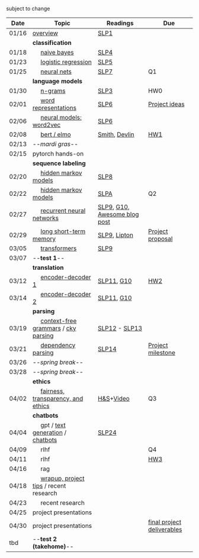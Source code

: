 subject to change

| Date  | Topic                                 | Readings                      | Due           | 
| ----- |---------------------------------------|-------------------------------|---------------|
| 01/16 | [overview](https://github.com/tulane-cmps6730/main/blob/main/lec/overview/overview.html)                              | [SLP1](read/slp1.pdf) |               |
| | **classification** |
| 01/18 | &nbsp;&nbsp;&nbsp;&nbsp; [naive bayes](https://github.com/tulane-cmps6730/main/blob/main/lec/classify/bayes.html)                           | [SLP4](read/slp4.pdf)
| 01/23 | &nbsp;&nbsp;&nbsp;&nbsp; [logistic regression](https://github.com/tulane-cmps6730/main/blob/main/lec/classify/logistic.html)                   | [SLP5](read/slp5.pdf)
| 01/25 | &nbsp;&nbsp;&nbsp;&nbsp; [neural nets](https://github.com/tulane-cmps6730/main/blob/main/lec/classify/neural.html)                           | [SLP7](read/slp7.pdf)                              | Q1
| | **language models** |
| 01/30 | &nbsp;&nbsp;&nbsp;&nbsp; [n-grams](https://github.com/tulane-cmps6730/main/blob/main/lec/language_models/ngrams.html)                               | [SLP3](read/slp3.pdf)                             | HW0
| 02/01 | &nbsp;&nbsp;&nbsp;&nbsp; [word representations](https://github.com/tulane-cmps6730/main/blob/main/lec/language_models/word_rep.html)                   | [SLP6](read/slp6.pdf)                             | [Project ideas](https://tulane.instructure.com/courses/2277724/discussion_topics/13574894)
| 02/06 | &nbsp;&nbsp;&nbsp;&nbsp; [neural models: word2vec](https://github.com/tulane-cmps6730/main/blob/main/lec/language_models/word2vec.html)        | [SLP6](read/slp6.pdf)    
| 02/08 | &nbsp;&nbsp;&nbsp;&nbsp; [bert / elmo](https://github.com/tulane-cmps6730/main/blob/main/lec/language_models/elmo.html)                            | [Smith](https://arxiv.org/pdf/1902.06006.pdf), [Devlin](https://arxiv.org/pdf/1810.04805.pdf) |  [HW1](https://github.com/tulane-cmps6730/assignments/tree/main/hw1)
| 02/13 | --*mardi gras*--
| 02/15 | pytorch hands-on
| | **sequence labeling** |
| 02/20 | &nbsp;&nbsp;&nbsp;&nbsp; [hidden markov models](https://github.com/tulane-cmps6730/main/blob/main/lec/sequence/hmm1.html)                  | [SLP8](read/slp8.pdf)
| 02/22 | &nbsp;&nbsp;&nbsp;&nbsp; [hidden markov models](https://github.com/tulane-cmps6730/main/blob/main/lec/sequence/hmm2.html)                  | [SLPA](read/slpA.pdf)   | Q2
| 02/27 |  &nbsp;&nbsp;&nbsp;&nbsp; [recurrent neural networks](https://github.com/tulane-cmps6730/main/blob/main/lec/sequence/rnn.html)              | [SLP9](read/slp9.pdf), [G10](https://www.deeplearningbook.org/contents/rnn.html), [Awesome blog post](http://karpathy.github.io/2015/05/21/rnn-effectiveness/)   |          
| 02/29 | &nbsp;&nbsp;&nbsp;&nbsp; [long short-term memory](https://github.com/tulane-cmps6730/main/blob/main/lec/sequence/lstm.html)                 | [SLP9](read/slp9.pdf), [Lipton](https://arxiv.org/abs/1506.00019) | [Project proposal](https://tulane.instructure.com/courses/2277724/discussion_topics/13574893)
| 03/05 | &nbsp;&nbsp;&nbsp;&nbsp; [transformers](https://github.com/tulane-cmps6730/main/blob/main/lec/sequence/transformer.html)              | [SLP9](read/slp9.pdf)
| 03/07 |  --**test 1**--           |       | 
| | **translation** |
| 03/12 | &nbsp;&nbsp;&nbsp;&nbsp; [encoder-decoder 1](https://github.com/tulane-cmps6730/main/blob/main/lec/translation/translation1.html)                     | [SLP11](read/slp11.pdf), [G10](https://www.deeplearningbook.org/contents/rnn.html) | [HW2](https://github.com/tulane-cmps6730/assignments/tree/main/hw2) 
| 03/14 | &nbsp;&nbsp;&nbsp;&nbsp; [encoder-decoder 2](https://github.com/tulane-cmps6730/main/blob/main/lec/translation/translation1.html)                    | [SLP11](read/slp11.pdf), [G10](https://www.deeplearningbook.org/contents/rnn.html)    | 
| | **parsing** |
| 03/19 | &nbsp;&nbsp;&nbsp;&nbsp; [context-free grammars](https://github.com/tulane-cmps6730/main/blob/main/lec/parsing/cfg.html)  / [cky parsing](https://github.com/tulane-cmps6730/main/blob/main/lec/parsing/pcfg.html)                 | [SLP12](read/slp12.pdf) - [SLP13](read/slp13.pdf)    
| 03/21 | &nbsp;&nbsp;&nbsp;&nbsp; [dependency parsing](https://github.com/tulane-cmps6730/main/blob/main/lec/parsing/dependency.html)                    |   [SLP14](read/slp14.pdf)   |[Project milestone](https://github.com/tulane-cmps6730/assignments/tree/main/project)
| 03/26 | --*spring break*--
| 03/28 | --*spring break*--
| | **ethics** |
| 04/02 | &nbsp;&nbsp;&nbsp;&nbsp;  [fairness, transparency, and ethics](https://github.com/tulane-cmps6730/main/blob/main/lec/ethics/ethics.html)   | [H&S](https://www.aclweb.org/anthology/P16-2096.pdf)+[Video](https://www.youtube.com/watch?v=fMym_BKWQzk) | Q3
| | **chatbots** |
| 04/04 | &nbsp;&nbsp;&nbsp;&nbsp; gpt / [text generation](https://github.com/tulane-cmps6730/main/blob/main/lec/chat/chat1.html) / [chatbots](https://github.com/tulane-cmps6730/main/blob/main/lec/chat/chat2.html)  |  [SLP24](read/slp24.pdf) |
| 04/09 | &nbsp;&nbsp;&nbsp;&nbsp; rlhf                   |  | Q4  
| 04/11 | &nbsp;&nbsp;&nbsp;&nbsp; rlhf                |   | [HW3](https://github.com/tulane-cmps6730/assignments/tree/main/hw3) 
| 04/16 | &nbsp;&nbsp;&nbsp;&nbsp; rag                |   | 
| 04/18 | &nbsp;&nbsp;&nbsp;&nbsp; [wrapup, project tips](https://github.com/tulane-cmps6730/main/blob/main/lec/theend/tips.html) / recent research                |   | 
| 04/23 | &nbsp;&nbsp;&nbsp;&nbsp; recent research                        |   | 
| 04/25 | project presentations            | 
| 04/30 | project presentations                                         |               | [final project deliverables](https://github.com/tulane-cmps6730/assignments/tree/main/project)
| tbd | --**test 2 (takehome)**--                            |                |
